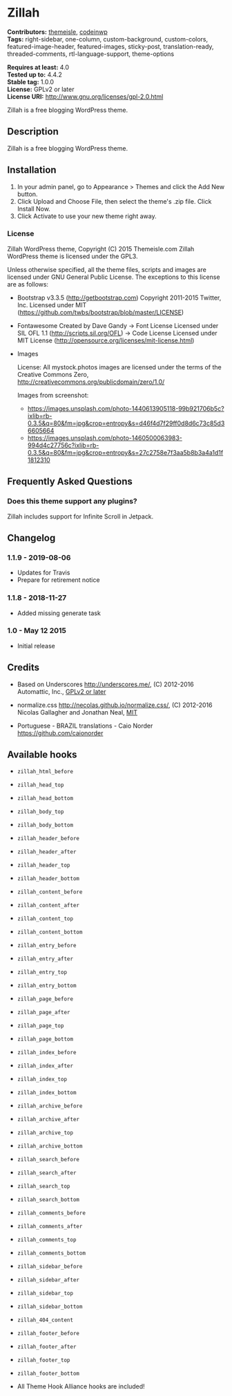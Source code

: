 # Zillah #

**Contributors:** [themeisle](https://profiles.wordpress.org/themeisle), [codeinwp](https://profiles.wordpress.org/codeinwp)  
**Tags:** right-sidebar, one-column, custom-background, custom-colors, featured-image-header, featured-images, sticky-post, translation-ready, threaded-comments, rtl-language-support, theme-options  

**Requires at least:** 4.0  
**Tested up to:** 4.4.2  
**Stable tag:** 1.0.0  
**License:** GPLv2 or later  
**License URI:** http://www.gnu.org/licenses/gpl-2.0.html  

Zillah is a free blogging WordPress theme.

## Description ##

Zillah is a free blogging WordPress theme.

## Installation ##
	
1. In your admin panel, go to Appearance > Themes and click the Add New button.
2. Click Upload and Choose File, then select the theme's .zip file. Click Install Now.
3. Click Activate to use your new theme right away.

### License ###
Zillah WordPress theme, Copyright (C) 2015 Themeisle.com
Zillah WordPress theme is licensed under the GPL3.

Unless otherwise specified, all the theme files, scripts and images are licensed under GNU General Public License.
The exceptions to this license are as follows:

* Bootstrap v3.3.5 (http://getbootstrap.com)
    Copyright 2011-2015 Twitter, Inc.
    Licensed under MIT (https://github.com/twbs/bootstrap/blob/master/LICENSE)

* Fontawesome
    Created by Dave Gandy
    -> Font License
        Licensed under SIL OFL 1.1 (http://scripts.sil.org/OFL)
    -> Code License
        Licensed under MIT License (http://opensource.org/licenses/mit-license.html)

* Images

	License:
    All mystock.photos images are licensed under the terms of the Creative Commons Zero, http://creativecommons.org/publicdomain/zero/1.0/

	Images from screenshot:

	* https://images.unsplash.com/photo-1440613905118-99b921706b5c?ixlib=rb-0.3.5&q=80&fm=jpg&crop=entropy&s=d46f4d7f29ff0d8d6c73c85d36605664
	* https://images.unsplash.com/photo-1460500063983-994d4c27756c?ixlib=rb-0.3.5&q=80&fm=jpg&crop=entropy&s=27c2758e7f3aa5b8b3a4a1d1f1812310

## Frequently Asked Questions ##

### Does this theme support any plugins? ###

Zillah includes support for Infinite Scroll in Jetpack.

## Changelog ##
### 1.1.9 - 2019-08-06  ###

* Updates for Travis
* Prepare for retirement notice


### 1.1.8 - 2018-11-27  ###

* Added missing generate task



### 1.0 - May 12 2015 ###
* Initial release

## Credits ##

* Based on Underscores http://underscores.me/, (C) 2012-2016 Automattic, Inc., [GPLv2 or later](https://www.gnu.org/licenses/gpl-2.0.html)
* normalize.css http://necolas.github.io/normalize.css/, (C) 2012-2016 Nicolas Gallagher and Jonathan Neal, [MIT](http://opensource.org/licenses/MIT)

* Portuguese - BRAZIL translations - Caio Norder https://github.com/caionorder 

## Available hooks ##

* `zillah_html_before`
* `zillah_head_top`
* `zillah_head_bottom`
* `zillah_body_top`
* `zillah_body_bottom`
* `zillah_header_before`
* `zillah_header_after`
* `zillah_header_top`
* `zillah_header_bottom`
* `zillah_content_before`
* `zillah_content_after`
* `zillah_content_top`
* `zillah_content_bottom`
* `zillah_entry_before`
* `zillah_entry_after`
* `zillah_entry_top`
* `zillah_entry_bottom`
* `zillah_page_before`
* `zillah_page_after`
* `zillah_page_top`
* `zillah_page_bottom`
* `zillah_index_before`
* `zillah_index_after`
* `zillah_index_top`
* `zillah_index_bottom`
* `zillah_archive_before`
* `zillah_archive_after`
* `zillah_archive_top`
* `zillah_archive_bottom`
* `zillah_search_before`
* `zillah_search_after`
* `zillah_search_top`
* `zillah_search_bottom`
* `zillah_comments_before`
* `zillah_comments_after`
* `zillah_comments_top`
* `zillah_comments_bottom`
* `zillah_sidebar_before`
* `zillah_sidebar_after`
* `zillah_sidebar_top`
* `zillah_sidebar_bottom`
* `zillah_404_content`
* `zillah_footer_before`
* `zillah_footer_after`
* `zillah_footer_top`
* `zillah_footer_bottom`

*  All Theme Hook Alliance hooks are included!